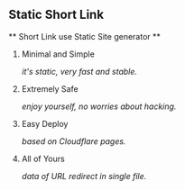 ## Static Short Link

** Short Link use Static Site generator **

1. Minimal and Simple

    *it's static, very fast and stable.*

 2. Extremely Safe

    *enjoy yourself, no worries about hacking.*

 3. Easy Deploy

    *based on Cloudflare pages.*

 4. All of Yours

    *data of URL redirect in single file.*

